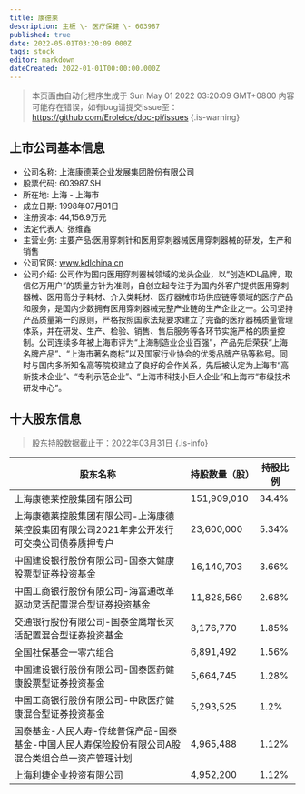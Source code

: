 ```yaml
---
title: 康德莱
description: 主板 \- 医疗保健 \- 603987
published: true
date: 2022-05-01T03:20:09.000Z
tags: stock
editor: markdown
dateCreated: 2022-01-01T00:00:00.000Z
---
```


> 本页面由自动化程序生成于 Sun May 01 2022 03:20:09 GMT+0800
> 内容可能存在错误，如有bug请提交issue至：https://github.com/Eroleice/doc-pi/issues
{.is-warning}

## 上市公司基本信息
- 公司名称: 上海康德莱企业发展集团股份有限公司
- 股票代码: 603987.SH
- 所在地: 上海 - 上海市
- 成立日期: 1998年07月01日
- 注册资本: 44,156.9万元
- 法定代表人: 张维鑫
- 主营业务: 主要产品:医用穿刺针和医用穿刺器械医用穿刺器械的研发，生产和销售
- 公司官网: www.kdlchina.cn
- 公司介绍: 公司作为国内医用穿刺器械领域的龙头企业，以“创造KDL品牌，取信亿万用户”的质量方针为准则，自创立起专注于为国内外客户提供医用穿刺器械、医用高分子耗材、介入类耗材、医疗器械市场供应链等领域的医疗产品和服务，是国内少数拥有医用穿刺器械完整产业链的生产企业之一。公司坚持产品质量第一的原则，严格按照国家法规要求建立了完备的医疗器械质量管理体系，并在研发、生产、检验、销售、售后服务等各环节实施严格的质量控制。公司连续多年被上海市评为“上海制造业企业百强”，产品先后荣获“上海名牌产品”、“上海市著名商标”以及国家行业协会的优秀品牌产品等称号。同时与国内多所知名高等院校建立了良好的合作关系，先后被认定为上海市“高新技术企业”、“专利示范企业”、“上海市科技小巨人企业”和上海市“市级技术研发中心”。


## 十大股东信息
> 股东持股数据截止于：2022年03月31日
{.is-info}

| 股东名称 | 持股数量（股） | 持股比例 |
| --- | --- | --- |
| 上海康德莱控股集团有限公司 | 151,909,010 | 34.4% |
| 上海康德莱控股集团有限公司-上海康德莱控股集团有限公司2021年非公开发行可交换公司债券质押专户 | 23,600,000 | 5.34% |
| 中国建设银行股份有限公司-国泰大健康股票型证券投资基金 | 16,140,703 | 3.66% |
| 中国工商银行股份有限公司-海富通改革驱动灵活配置混合型证券投资基金 | 11,828,569 | 2.68% |
| 交通银行股份有限公司-国泰金鹰增长灵活配置混合型证券投资基金 | 8,176,770 | 1.85% |
| 全国社保基金一零六组合 | 6,891,492 | 1.56% |
| 中国建设银行股份有限公司-国泰医药健康股票型证券投资基金 | 5,664,745 | 1.28% |
| 中国工商银行股份有限公司-中欧医疗健康混合型证券投资基金 | 5,293,525 | 1.2% |
| 国泰基金-人民人寿-传统普保产品-国泰基金-中国人民人寿保险股份有限公司A股混合类组合单一资产管理计划 | 4,965,488 | 1.12% |
| 上海利捷企业投资有限公司 | 4,952,200 | 1.12% |




